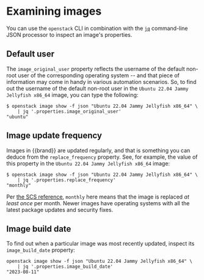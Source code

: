 # Examining images

You can use the `openstack` CLI in combination with the [`jq`](https://jqlang.github.io/jq/) command-line JSON processor to inspect an image's properties.

## Default user

The `image_original_user` property reflects the username of the default non-root user of the corresponding operating system -- and that piece of information may come in handy in various automation scenarios.
So, to find out the username of the default non-root user in the `Ubuntu 22.04 Jammy Jellyfish x86_64` image, you can type the following:

```console
$ openstack image show -f json "Ubuntu 22.04 Jammy Jellyfish x86_64" \
    | jq '.properties.image_original_user'
"ubuntu"
```

## Image update frequency

Images in {{brand}} are updated regularly, and that is something you can deduce from the `replace_frequency` property.
See, for example, the value of this property in the `Ubuntu 22.04 Jammy Jellyfish x86_64` image:

```console
$ openstack image show -f json "Ubuntu 22.04 Jammy Jellyfish x86_64" \
    | jq '.properties.replace_frequency'
"monthly"
```

Per [the SCS reference](https://docs.scs.community/standards/scs-0102-v1-image-metadata/#image-updating), `monthly` here means that the image is replaced *at least once* per month.
Newer images have operating systems with all the latest package updates and security fixes.


## Image build date

To find out when a particular image was most recently updated, inspect its `image_build_date` property:

```console
openstack image show -f json "Ubuntu 22.04 Jammy Jellyfish x86_64" \
    | jq '.properties.image_build_date'
"2023-08-11"
```
